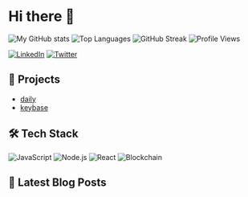 # Hi there 👋

![My GitHub stats](https://github-readme-stats.vercel.app/api?username=mayzanode&show_icons=true&theme=radical)
![Top Languages](https://github-readme-stats.vercel.app/api/top-langs/?username=mayzanode&layout=compact&theme=radical)
![GitHub Streak](https://github-readme-streak-stats.herokuapp.com/?user=mayzanode&theme=radical)
![Profile Views](https://komarev.com/ghpvc/?username=mayzanode&color=brightgreen)

[![LinkedIn](https://img.shields.io/badge/LinkedIn-mayzanode-blue?style=flat&logo=linkedin)](https://www.linkedin.com/in/mayzanode/)
[![Twitter](https://img.shields.io/badge/Twitter-zkendgame-blue?style=flat&logo=twitter)](https://twitter.com/zkendgame)

## 🚀 Projects
- [daily](https://github.com/mayzanode/daily)
- [keybase](https://github.com/mayzanode/keybase)

## 🛠️ Tech Stack
![JavaScript](https://img.shields.io/badge/-JavaScript-black?style=flat-square&logo=javascript)
![Node.js](https://img.shields.io/badge/-Node.js-black?style=flat-square&logo=node.js)
![React](https://img.shields.io/badge/-React-black?style=flat-square&logo=react)
![Blockchain](https://img.shields.io/badge/-Blockchain-black?style=flat-square&logo=ethereum)

## 📝 Latest Blog Posts
<!-- BLOG-POST-LIST:START -->
<!-- BLOG-POST-LIST:END -->
